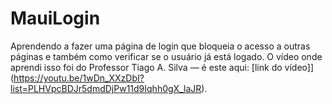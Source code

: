 # MauiLogin

Aprendendo a fazer uma página de login que bloqueia o acesso a outras páginas e também como verificar se o usuário já está logado. 
O vídeo onde aprendi isso foi do Professor Tiago A. Silva — é este aqui: [link do vídeo]](https://youtu.be/1wDn_XXzDbI?list=PLHVpcBDJr5dmdDjPw11d9Iqhh0gX_laJR).

